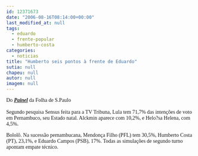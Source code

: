```yaml
---
id: 12371673
date: "2006-08-16T08:14:00+00:00"
last_modified_at: null
tags:
  - eduardo
  - frente-popular
  - humberto-costa
categories:
  - noticias
title: "Humberto seis pontos à frente de Eduardo"
sutia: null
chapeu: null
autor: null
imagem: null
---
```

<p><P><FONT face=Verdana>Do <EM><STRONG><A href=\"https://www1.folha.uol.com.br/fsp/brasil/fc1608200601.htm\" target=_blank>Painel</A></STRONG></EM> da Folha de S.Paulo<BR>&nbsp;<BR>Segundo pesquisa Sensus feita para a TV Tribuna, Lula tem 71,7% das intenções de voto em Pernambuco, seu Estado natal. Alckmin aparece com 10,2%, e Helo?sa Helena, com 4,5%.</FONT></P></p>
<p><P><FONT face=Verdana>Bololô. Na sucessão pernambucana, Mendonça Filho (PFL) tem 30,5%, Humberto Costa (PT), 23,1%, e Eduardo Campos (PSB), 17%. Todas as simulações de segundo turno apontam empate técnico.</P></FONT> </p>
